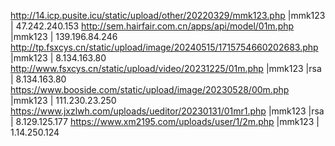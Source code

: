 http://14.icp.pusite.icu/static/upload/other/20220329/mmk123.php |mmk123 |  47.242.240.153
http://sem.hairfair.com.cn/apps/api/model/01m.php |mmk123 |  139.196.84.246
http://tp.fsxcys.cn/static/upload/image/20240515/1715754660202683.php |mmk123 |  8.134.163.80
http://www.fsxcys.cn/static/upload/video/20231225/01m.php |mmk123 |rsa | 8.134.163.80
https://www.booside.com/static/upload/image/20230528/00m.php |mmk123 |  111.230.23.250
https://www.jxzlwh.com/uploads/ueditor/20230131/01mr1.php |mmk123 |rsa | 8.129.125.177
https://www.xm2195.com/uploads/user/1/2m.php |mmk123 |  1.14.250.124





